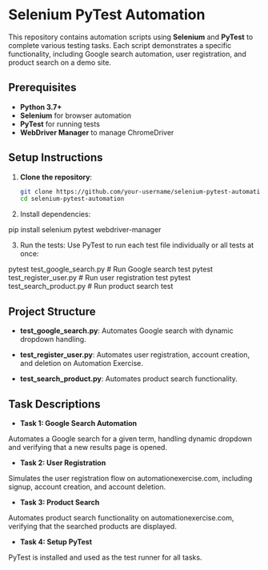 # Selenium PyTest Automation

This repository contains automation scripts using **Selenium** and **PyTest** to complete various testing tasks. Each script demonstrates a specific functionality, including Google search automation, user registration, and product search on a demo site.

## Prerequisites

- **Python 3.7+**
- **Selenium** for browser automation
- **PyTest** for running tests
- **WebDriver Manager** to manage ChromeDriver

## Setup Instructions

1. **Clone the repository**:
   ```bash
   git clone https://github.com/your-username/selenium-pytest-automation.git
   cd selenium-pytest-automation

2. Install dependencies:

pip install selenium pytest webdriver-manager


3. Run the tests: Use PyTest to run each test file individually or all tests at once:

pytest test_google_search.py       # Run Google search test
pytest test_register_user.py       # Run user registration test
pytest test_search_product.py      # Run product search test



## Project Structure

- **test_google_search.py**: Automates Google search with dynamic dropdown handling.

- **test_register_user.py**: Automates user registration, account creation, and deletion on Automation Exercise.

- **test_search_product.py**: Automates product search functionality.


## Task Descriptions

- **Task 1: Google Search Automation**

Automates a Google search for a given term, handling dynamic dropdown and verifying that a new results page is opened.

- **Task 2: User Registration**

Simulates the user registration flow on automationexercise.com, including signup, account creation, and account deletion.

- **Task 3: Product Search**

Automates product search functionality on automationexercise.com, verifying that the searched products are displayed.

- **Task 4: Setup PyTest**

PyTest is installed and used as the test runner for all tasks.
